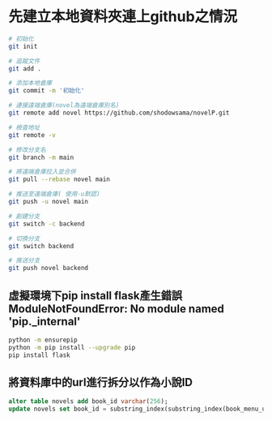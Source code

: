 # 先建立本地資料夾連上github之情況

```bash
# 初始化
git init 

# 追蹤文件
git add .

# 添加本地倉庫
git commit -m '初始化'

# 連接遠端倉庫(novel為遠端倉庫別名)
git remote add novel https://github.com/shodowsama/novelP.git

# 檢查地址
git remote -v

# 修改分支名
git branch -m main

# 將遠端倉庫拉入並合併
git pull --rebase novel main

# 推送至遠端倉庫( 使用-u默認)
git push -u novel main

# 創建分支
git switch -c backend

# 切換分支
git switch backend

# 推送分支
git push novel backend
```

## 虛擬環境下pip install flask產生錯誤ModuleNotFoundError: No module named 'pip._internal'

```bash
python -m ensurepip
python -m pip install --upgrade pip
pip install flask
```

## 將資料庫中的url進行拆分以作為小說ID

```sql
alter table novels add book_id varchar(256);
update novels set book_id = substring_index(substring_index(book_menu_url,'book/',-1),'/',1);
```

